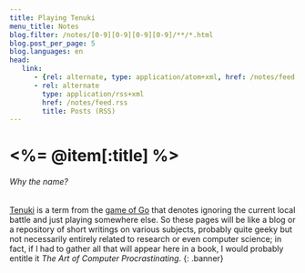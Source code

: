 ```yaml
---
title: Playing Tenuki
menu_title: Notes
blog.filter: /notes/[0-9][0-9][0-9][0-9]/**/*.html
blog.post_per_page: 5
blog.languages: en
head:
   link:
      - {rel: alternate, type: application/atom+xml, href: /notes/feed.atom, title: Posts (Atom)}
      - rel: alternate
        type: application/rss+xml
        href: /notes/feed.rss
        title: Posts (RSS)
---
```

# <%= @item[:title] %>

###### Why the name?
[Tenuki](http://senseis.xmp.net/?Tenuki) is a term from the [game of Go](http://senseis.xmp.net/?Go) that denotes ignoring the current local battle and just playing somewhere else.
So these pages will be like a blog or a repository of short writings on various subjects, probably quite geeky but not necessarily entirely related to research or even computer science; in fact, if I had to gather all that will appear here in a book, I would probably entitle it *The Art of Computer Procrastinating*.
{: .banner}
